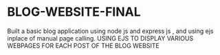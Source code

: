 # BLOG-WEBSITE-FINAL

Built a basic blog application using node js and express js , and using ejs inplace of manual page calling.
USING EJS TO DISPLAY VARIOUS WEBPAGES FOR EACH POST OF THE BLOG WEBSITE
